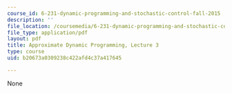 ```yaml
---
course_id: 6-231-dynamic-programming-and-stochastic-control-fall-2015
description: ''
file_location: /coursemedia/6-231-dynamic-programming-and-stochastic-control-fall-2015/b20673a0309238c422afd4c37a417645_MIT6_231F15_lec03_short.pdf
file_type: application/pdf
layout: pdf
title: Approximate Dynamic Programming, Lecture 3
type: course
uid: b20673a0309238c422afd4c37a417645

---
```

None
